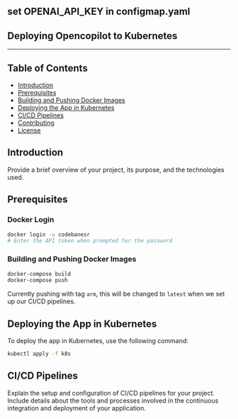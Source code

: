 ## set OPENAI_API_KEY in configmap.yaml

## Deploying Opencopilot to Kubernetes

---

## Table of Contents

- [Introduction](#introduction)
- [Prerequisites](#prerequisites)
- [Building and Pushing Docker Images](#building-and-pushing-docker-images)
- [Deploying the App in Kubernetes](#deploying-the-app-in-kubernetes)
- [CI/CD Pipelines](#cicd-pipelines)
- [Contributing](#contributing)
- [License](#license)

## Introduction

Provide a brief overview of your project, its purpose, and the technologies used.

## Prerequisites



### Docker Login

```bash
docker login -u codebanesr
# Enter the API token when prompted for the password
```

### Building and Pushing Docker Images

```bash
docker-compose build
docker-compose push
```

Currently pushing with tag `arm`, this will be changed to `latest` when we set up our CI/CD pipelines.

## Deploying the App in Kubernetes

To deploy the app in Kubernetes, use the following command:

```bash
kubectl apply -f k8s
```

## CI/CD Pipelines

Explain the setup and configuration of CI/CD pipelines for your project. Include details about the tools and processes involved in the continuous integration and deployment of your application.

